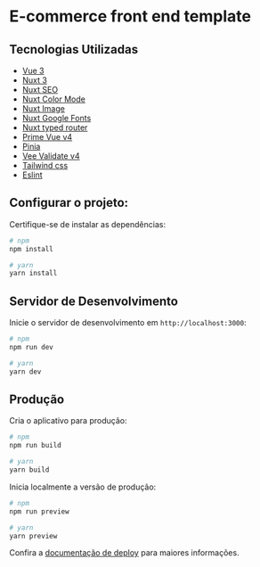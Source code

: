 # E-commerce front end template

## Tecnologias Utilizadas
- [Vue 3](https://vuejs.org/)
- [Nuxt 3](https://nuxt.com/)
- [Nuxt SEO](https://nuxtseo.com/)
- [Nuxt Color Mode](https://color-mode.nuxtjs.org/)
- [Nuxt Image](https://image.nuxt.com/)
- [Nuxt Google Fonts](https://google-fonts.nuxtjs.org/)
- [Nuxt typed router](https://nuxt-typed-router.vercel.app/)
- [Prime Vue v4](https://v4.primevue.org/)
- [Pinia](https://pinia.vuejs.org/)
- [Vee Validate v4](https://vee-validate.logaretm.com/v4/)
- [Tailwind css](https://tailwindcss.com/)
- [Eslint](https://eslint.org/)

## Configurar o projeto:

Certifique-se de instalar as dependências:

```bash
# npm
npm install

# yarn
yarn install
```

## Servidor de Desenvolvimento

Inicie o servidor de desenvolvimento em `http://localhost:3000`:

```bash
# npm
npm run dev

# yarn
yarn dev
```

## Produção

Cria o aplicativo para produção:

```bash
# npm
npm run build

# yarn
yarn build
```

Inicia localmente a versão de produção:

```bash
# npm
npm run preview

# yarn
yarn preview
```

Confira a [documentação de deploy](https://nuxt.com/docs/getting-started/deployment) para maiores informações.
